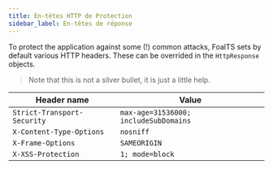 ```yaml
---
title: En-têtes HTTP de Protection
sidebar_label: En-têtes de réponse
---
```



To protect the application against some (!) common attacks, FoalTS sets by default various HTTP headers. These can be overrided in the `HttpResponse` objects.

> Note that this is not a silver bullet, it is just a little help.

| Header name | Value |
| --- | --- |
| `Strict-Transport-Security` | `max-age=31536000; includeSubDomains` |
| `X-Content-Type-Options` | `nosniff` |
| `X-Frame-Options` | `SAMEORIGIN` |
| `X-XSS-Protection` | `1; mode=block` |
